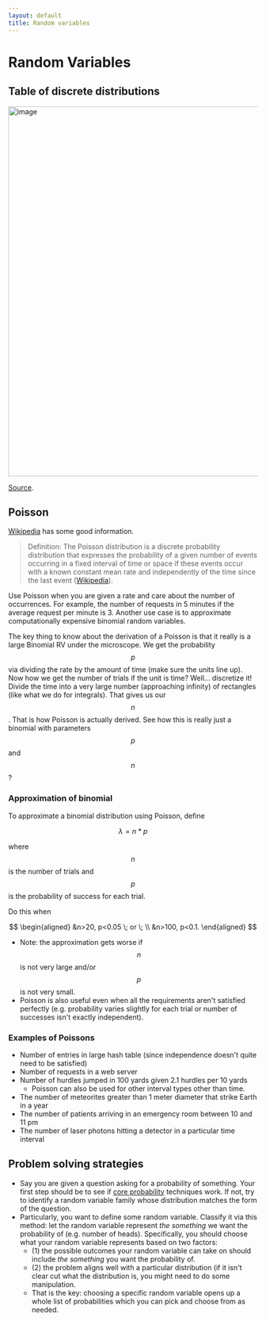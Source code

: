 ```yaml
---
layout: default
title: Random variables
---
```


# Random Variables 

## Table of discrete distributions 

<img width="746" alt="image" src="https://user-images.githubusercontent.com/57341225/152672412-08f9dde4-5189-456c-886d-82a9d46a2638.png">

[Source](https://web.stanford.edu/class/cs109/lectures/9-Continuous/9-Continuous.pdf).  

## Poisson 

[Wikipedia](https://en.wikipedia.org/wiki/Poisson_distribution) has some good information. 


> Definition: The Poisson distribution is a discrete probability distribution that expresses the probability of a given number of events occurring in a fixed interval of time or space if these events occur with a known constant mean rate and independently of the time since the last event ([Wikipedia](https://en.wikipedia.org/wiki/Poisson_distribution)). 


Use Poisson when you are given a rate and care about the number of occurrences. For example, the number of requests in 5 minutes if the average request per minute is 3. Another use case is to approximate computationally expensive binomial random variables. 

The key thing to know about the derivation of a Poisson is that it really is a large Binomial RV under the microscope. We get the probability $$p$$ via dividing the rate by the amount of time (make sure the units line up). Now how we get the number of trials if the unit is time? Well... discretize it! Divide the time into a very large number (approaching infinity) of rectangles (like what we do for integrals). That gives us our $$n$$. That is how Poisson is actually derived. See how this is really just a binomial with parameters $$p$$ and $$n$$? 


### Approximation of binomial 

To approximate a binomial distribution using Poisson, define 

$$\lambda=n*p$$ 

where $$n$$ is the number of trials and $$p$$ is the probability of success for each trial. 

Do this when 

$$
\begin{aligned}
&n>20, p<0.05 \; or \;  \\
&n>100, p<0.1. 
\end{aligned}
$$

- Note: the approximation gets worse if $$n$$ is not very large and/or $$p$$ is not very small. 
- Poisson is also useful even when all the requirements aren't satisfied perfectly (e.g. probability varies slightly for each trial or number of successes isn't exactly independent). 

### Examples of Poissons 

- Number of entries in large hash table (since independence doesn't quite need to be satisfied) 
- Number of requests in a web server 
- Number of hurdles jumped in 100 yards given 2.1 hurdles per 10 yards 
  - Poisson can also be used for other interval types other than time. 
- The number of meteorites greater than 1 meter diameter that strike Earth in a year
- The number of patients arriving in an emergency room between 10 and 11 pm
- The number of laser photons hitting a detector in a particular time interval


## Problem solving strategies 
- Say you are given a question asking for a probability of something. Your first step should be to see if [core probability](core-probability.md) techniques work. If not, try to identify a random variable family whose distribution matches the form of the question. 
- Particularly, you want to define some random variable. Classify it via this method: let the random variable represent _the something_ we want the probability of (e.g. number of heads). Specifically, you should choose what your random variable represents based on two factors:
  - (1) the possible outcomes your random variable can take on should include _the something_ you want the probability of. 
  - (2) the problem aligns well with a particular distribution (if it isn't clear cut what the distribution is, you might need to do some manipulation. 
  - That is the key: choosing a specific random variable opens up a whole list of probabilities which you can pick and choose from as needed. 
